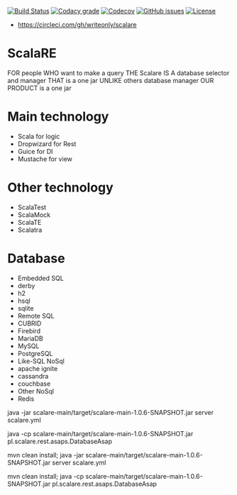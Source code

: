 [![Build Status](https://api.travis-ci.org/writeonly/scalare.svg?branch=master)](https://travis-ci.org/writeonly/scalare)
[![Codacy grade](https://img.shields.io/codacy/grade/e27821fb6289410b8f58338c7e0bc686.svg)](https://www.codacy.com/app/writeonly/scalare/dashboard)
[![Codecov](https://img.shields.io/codecov/c/github/writeonly/scalare.svg)](https://codecov.io/gh/writeonly/scalare)
[![GitHub issues](https://img.shields.io/github/issues/writeonly/scalare.svg)](https://github.com/writeonly/scalare/issues)
[![License][licenseImg]][licenseLink]

[licenseImg]: https://img.shields.io/github/license/writeonly/scalare.svg
[licenseImg2]: https://img.shields.io/:license-mit-blue.svg
[licenseLink]: LICENSE

* https://circleci.com/gh/writeonly/scalare

# ScalaRE

FOR people
WHO want to make a query
THE Scalare IS A database selector and manager
THAT is a one jar
UNLIKE others database manager
OUR PRODUCT is a one jar

# Main technology
* Scala for logic
* Dropwizard for Rest
* Guice for DI
* Mustache for view

# Other technology
* ScalaTest
* ScalaMock
* ScalaTE
* Scalatra

# Database
* Embedded SQL
 * derby
 * h2
 * hsql
 * sqlite
* Remote SQL
 * CUBRID
 * Firebird
 * MariaDB
 * MySQL
 * PostgreSQL
* Like-SQL NoSql
 * apache ignite
 * cassandra
 * couchbase
* Other NoSql
 * Redis



java -jar scalare-main/target/scalare-main-1.0.6-SNAPSHOT.jar server scalare.yml

java -cp scalare-main/target/scalare-main-1.0.6-SNAPSHOT.jar pl.scalare.rest.asaps.DatabaseAsap

mvn clean install; java -jar scalare-main/target/scalare-main-1.0.6-SNAPSHOT.jar server scalare.yml

mvn clean install; java -cp scalare-main/target/scalare-main-1.0.6-SNAPSHOT.jar pl.scalare.rest.asaps.DatabaseAsap
